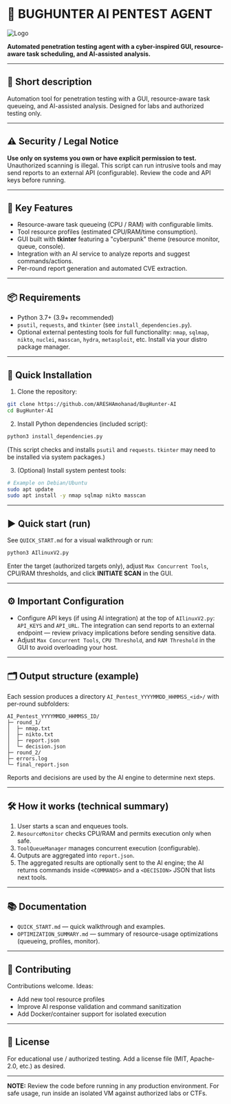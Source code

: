 # 🚀 BUGHUNTER AI PENTEST AGENT

![Logo](https://github.com/ARESHAmohanad/BugHunter-AI/blob/main/IMG_20251013_144744_076.jpg?raw=true)

**Automated penetration testing agent with a cyber-inspired GUI, resource-aware task scheduling, and AI-assisted analysis.**

---

## 🔎 Short description
Automation tool for penetration testing with a GUI, resource-aware task queueing, and AI-assisted analysis. Designed for labs and authorized testing only.

---

## ⚠️ Security / Legal Notice
**Use only on systems you own or have explicit permission to test.** Unauthorized scanning is illegal. This script can run intrusive tools and may send reports to an external API (configurable). Review the code and API keys before running.

---

## 🧰 Key Features
- Resource-aware task queueing (CPU / RAM) with configurable limits.  
- Tool resource profiles (estimated CPU/RAM/time consumption).  
- GUI built with **tkinter** featuring a "cyberpunk" theme (resource monitor, queue, console).  
- Integration with an AI service to analyze reports and suggest commands/actions.  
- Per-round report generation and automated CVE extraction.

---

## 📦 Requirements
- Python 3.7+ (3.9+ recommended)  
- `psutil`, `requests`, and `tkinter` (see `install_dependencies.py`).  
- Optional external pentesting tools for full functionality: `nmap`, `sqlmap`, `nikto`, `nuclei`, `masscan`, `hydra`, `metasploit`, etc. Install via your distro package manager.

---

## 🚀 Quick Installation

1. Clone the repository:
```bash
git clone https://github.com/ARESHAmohanad/BugHunter-AI
cd BugHunter-AI
```

2. Install Python dependencies (included script):
```bash
python3 install_dependencies.py
```
(This script checks and installs `psutil` and `requests`. `tkinter` may need to be installed via system packages.)

3. (Optional) Install system pentest tools:
```bash
# Example on Debian/Ubuntu
sudo apt update
sudo apt install -y nmap sqlmap nikto masscan
```

---

## ▶️ Quick start (run)
See `QUICK_START.md` for a visual walkthrough or run:
```bash
python3 AIlinuxV2.py
```
Enter the target (authorized targets only), adjust `Max Concurrent Tools`, CPU/RAM thresholds, and click **INITIATE SCAN** in the GUI.

---

## ⚙️ Important Configuration
- Configure API keys (if using AI integration) at the top of `AIlinuxV2.py`: `API_KEYS` and `API_URL`. The integration can send reports to an external endpoint — review privacy implications before sending sensitive data.  
- Adjust `Max Concurrent Tools`, `CPU Threshold`, and `RAM Threshold` in the GUI to avoid overloading your host.

---

## 🗂️ Output structure (example)
Each session produces a directory `AI_Pentest_YYYYMMDD_HHMMSS_<id>/` with per-round subfolders:
```
AI_Pentest_YYYYMMDD_HHMMSS_ID/
├─ round_1/
│  ├─ nmap.txt
│  ├─ nikto.txt
│  ├─ report.json
│  └─ decision.json
├─ round_2/
├─ errors.log
└─ final_report.json
```
Reports and decisions are used by the AI engine to determine next steps.

---

## 🛠️ How it works (technical summary)
1. User starts a scan and enqueues tools.  
2. `ResourceMonitor` checks CPU/RAM and permits execution only when safe.  
3. `ToolQueueManager` manages concurrent execution (configurable).  
4. Outputs are aggregated into `report.json`.  
5. The aggregated results are optionally sent to the AI engine; the AI returns commands inside `<COMMANDS>` and a `<DECISION>` JSON that lists next tools.

---

## 📚 Documentation
- `QUICK_START.md` — quick walkthrough and examples.  
- `OPTIMIZATION_SUMMARY.md` — summary of resource-usage optimizations (queueing, profiles, monitor).

---

## 🤝 Contributing
Contributions welcome. Ideas:
- Add new tool resource profiles
- Improve AI response validation and command sanitization
- Add Docker/container support for isolated execution

---

## 🧾 License
For educational use / authorized testing. Add a license file (MIT, Apache-2.0, etc.) as desired.

---

**NOTE:** Review the code before running in any production environment. For safe usage, run inside an isolated VM against authorized labs or CTFs.
